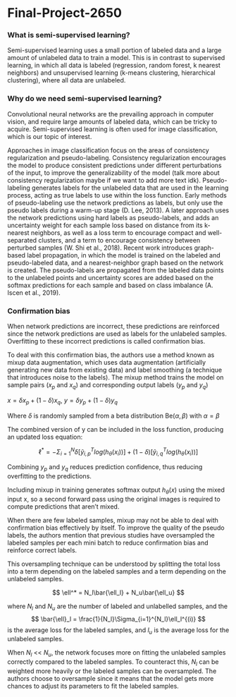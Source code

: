 <script src="https://polyfill.io/v3/polyfill.min.js?features=es6"></script>
<script src="https://cdn.jsdelivr.net/npm/mathjax@3/es5/tex-mml-chtml.js"></script>

# Final-Project-2650

### What is semi-supervised learning?

Semi-supervised learning uses a small portion of labeled data and a large amount of unlabeled data to train a model. This is in contrast to supervised learning, in which all data is labeled (regression, random forest, k nearest neighbors) and unsupervised learning (k-means clustering, hierarchical clustering), where all data are unlabeled. 

### Why do we need semi-supervised learning?

Convolutional neural networks are the prevailing approach in computer vision, and require large amounts of labeled data, which can be tricky to acquire. Semi-supervised learning is often used for image classification, which is our topic of interest.

Approaches in image classification focus on the areas of consistency regularization and pseudo-labeling. Consistency regularization encourages the model to produce consistent predictions under different perturbations of the input, to improve the generalizability of the model (talk more about consistency regularization maybe if we want to add more text idk). Pseudo-labeling generates labels for the unlabeled data that are used in the learning process, acting as true labels to use within the loss function. Early methods of pseudo-labeling use the network predictions as labels, but only use the pseudo labels during a warm-up stage (D. Lee, 2013). A later approach uses the network predictions using hard labels as pseudo-labels, and adds an uncertainty weight for each sample loss based on distance from its k-nearest neighbors, as well as a loss term to encourage compact and well-separated clusters, and a term to encourage consistency between perturbed samples (W. Shi et al., 2018). Recent work introduces graph-based label propagation, in which the model is trained on the labeled and pseudo-labeled data, and a nearest-neighbor graph based on the network is created. The pseudo-labels are propagated from the labeled data points to the unlabeled points and uncertainty scores are added based on the softmax predictions for each sample and based on class imbalance (A. Iscen et al., 2019).



### Confirmation bias

When network predictions are incorrect, these predictions are reinforced since the network predictions are used as labels for the unlabeled samples. Overfitting to these incorrect predictions is called confirmation bias. 

To deal with this confirmation bias, the authors use a method known as mixup data augmentation, which uses data augmentation (artificially generating new data from existing data) and label smoothing (a technique that introduces noise to the labels). The mixup method trains the model on sample pairs ($x_p$ and $x_q$) and corresponding output labels ($y_p$ and $y_q$)

$x=\delta x_p + (1-\delta)x_q$,
$y=\delta y_p + (1-\delta)y_q$

Where $\delta$ is randomly sampled from a beta distribution Be($\alpha,\beta$) with $\alpha=\beta$

The combined version of y can be included in the loss function, producing an updated loss equation:

$$
\ell^* = - \Sigma_{i=1}^N\delta[\tilde{y}_{i,p}^{T}log(h_{\theta}(x_i))] +  (1- \delta)[\tilde{y}_{i,q}^{T}log(h_{\theta}(x_i))]
$$

Combining $y_p$ and $y_q$ reduces prediction confidence, thus reducing overfitting to the predictions.

Including mixup in training generates softmax output $h_{\theta}(x)$ using the mixed input x, so a second forward pass using the original images is required to compute predictions that aren’t mixed. 

When there are few labeled samples, mixup may not be able to deal with confirmation bias effectively by itself. To improve the quality of the pseudo labels, the authors mention that previous studies have oversampled the labeled samples per each mini batch to reduce confirmation bias and reinforce correct labels. 

This oversampling technique can be understood by splitting the total loss into a term depending on the labeled samples and a term depending on the unlabeled samples. 

$$
\ell^* = N_l\bar{\ell_l} + N_u\bar{\ell_u}
$$

where $N_l$ and $N_u$ are the number of labeled and unlabelled samples, and the 
$$
\bar{\ell}_l = \frac{1}{N_l}\Sigma_{i=1}^{N_l}\ell_l^{(i)}
$$
 is the average loss for the labeled samples, and $l_u$ is the average loss for the unlabeled samples. 

When $N_l$ << $N_u$, the network focuses more on fitting the unlabeled samples correctly compared to the labeled samples. To counteract this, $N_l$ can be weighted more heavily or the labeled samples can be oversampled. The authors choose to oversample since it means that the model gets more chances to adjust its parameters to fit the labeled samples.
